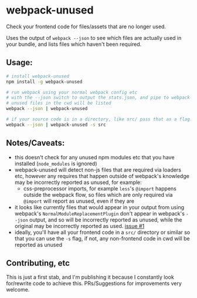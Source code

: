 # webpack-unused

Check your frontend code for files/assets that are no longer used.

Uses the output of `webpack --json` to see which files are actually used in your bundle,
and lists files which haven't been required.

## Usage:

```bash
# install webpack-unused
npm install -g webpack-unused

# run webpack using your normal webpack config etc
# with the --json switch to output the stats.json, and pipe to webpack-unused
# unused files in the cwd will be listed
webpack --json | webpack-unused

# if your source code is in a directory, like src/ pass that as a flag:
webpack --json | webpack-unused -s src
```

## Notes/Caveats:

* this doesn't check for any unused npm modules etc that you have installed (`node_modules` is ignored)
* webpack-unused will detect non-js files that are required via loaders etc, however any requires that happen outside of webpack's knowledge may be incorrectly reported as unused, for example:
    * css-preprocessor imports, for example `less`'s `@import` happens outside the webpack flow, so files which are only required via `@import` will report as unused, even if they are
* it looks like currently files that would appear in your output from using webpack's `NormalModuleReplacementPlugin` don't appear in webpack's `--json` output, and so will be incorrectly reported as unused, while the original may be incorrectly reported as used. [issue #1](https://github.com/latentflip/webpack-unused/issues/1)
* ideally, you'll have all your frontend code in a `src/` directory or similar so that you can use the `-s` flag, if not, any non-frontend code in cwd will be reported as unused

## Contributing, etc

This is just a first stab, and I'm publishing it because I constantly look for/rewrite code to achieve this. PRs/Suggestions for improvements very welcome.

